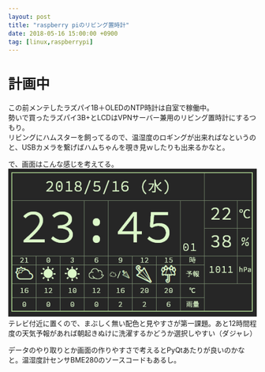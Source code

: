 ```yaml
---
layout: post
title: "raspberry piのリビング置時計"
date: 2018-05-16 15:00:00 +0900
tag: [linux,raspberrypi]
---
```


# 計画中

この前メンテしたラズパイ1B＋OLEDのNTP時計は自室で稼働中。  
勢いで買ったラズパイ3B+とLCDはVPNサーバー兼用のリビング置時計にするつもり。  
リビングにハムスターを飼ってるので、温湿度のロギングが出来ればなというのと、USBカメラを繋げばハムちゃんを覗き見ｗしたりも出来るかなと。  

で、画面はこんな感じを考えてる。  
![clock](/assets/photos/20180516-clockapp.png)
テレビ付近に置くので、まぶしく無い配色と見やすさが第一課題。あと12時間程度の天気予報があれば朝起きぬけに洗濯するかどうか選択しやすい（ダジャレ）  

データのやり取りとか画面の作りやすさで考えるとPyQtあたりが良いのかなと。温湿度計センサBME280のソースコードもあるし。  
